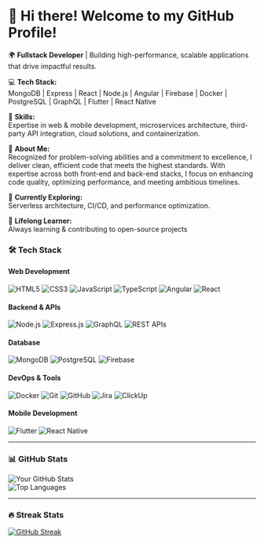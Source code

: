 # 👋 Hi there! Welcome to my GitHub Profile!  

🌍 **Fullstack Developer** | Building high-performance, scalable applications that drive impactful results.  

💻 **Tech Stack:**  
MongoDB | Express | React | Node.js | Angular | Firebase | Docker | PostgreSQL | GraphQL | Flutter | React Native  

🔧 **Skills:**  
Expertise in web & mobile development, microservices architecture, third-party API integration, cloud solutions, and containerization.  

🎯 **About Me:**  
Recognized for problem-solving abilities and a commitment to excellence, I deliver clean, efficient code that meets the highest standards. With expertise across both front-end and back-end stacks, I focus on enhancing code quality, optimizing performance, and meeting ambitious timelines.  

🚀 **Currently Exploring:**  
Serverless architecture, CI/CD, and performance optimization.  

🌱 **Lifelong Learner:**  
Always learning & contributing to open-source projects

### 🛠 Tech Stack  
#### **Web Development**  
![HTML5](https://img.shields.io/badge/-HTML5-E34F26?logo=html5&logoColor=white&style=flat)  ![CSS3](https://img.shields.io/badge/-CSS3-1572B6?logo=css3&logoColor=white&style=flat)  ![JavaScript](https://img.shields.io/badge/-JavaScript-F7DF1E?logo=javascript&logoColor=black&style=flat)  ![TypeScript](https://img.shields.io/badge/-TypeScript-3178C6?logo=typescript&logoColor=white&style=flat)  ![Angular](https://img.shields.io/badge/-Angular-DD0031?logo=angular&logoColor=white&style=flat)  ![React](https://img.shields.io/badge/-React-61DAFB?logo=react&logoColor=black&style=flat)  

#### **Backend & APIs**  
![Node.js](https://img.shields.io/badge/-Node.js-339933?logo=node.js&logoColor=white&style=flat)  ![Express.js](https://img.shields.io/badge/-Express-000000?logo=express&logoColor=white&style=flat)  ![GraphQL](https://img.shields.io/badge/-GraphQL-E10098?logo=graphql&logoColor=white&style=flat)  ![REST APIs](https://img.shields.io/badge/-REST%20APIs-lightgrey?logo=postman&style=flat)  

#### **Database**  
![MongoDB](https://img.shields.io/badge/-MongoDB-47A248?logo=mongodb&logoColor=white&style=flat)  ![PostgreSQL](https://img.shields.io/badge/-PostgreSQL-336791?logo=postgresql&logoColor=white&style=flat)  ![Firebase](https://img.shields.io/badge/-Firebase-FFCA28?logo=firebase&logoColor=black&style=flat)  

#### **DevOps & Tools**  
![Docker](https://img.shields.io/badge/-Docker-2496ED?logo=docker&logoColor=white&style=flat)  ![Git](https://img.shields.io/badge/-Git-F05032?logo=git&logoColor=white&style=flat)  ![GitHub](https://img.shields.io/badge/-GitHub-181717?logo=github&logoColor=white&style=flat)  ![Jira](https://img.shields.io/badge/-Jira-0052CC?logo=jira&logoColor=white&style=flat)  ![ClickUp](https://img.shields.io/badge/-ClickUp-7B68EE?logo=clickup&logoColor=white&style=flat)  

#### **Mobile Development**  
![Flutter](https://img.shields.io/badge/-Flutter-02569B?logo=flutter&logoColor=white&style=flat)  ![React Native](https://img.shields.io/badge/-React%20Native-61DAFB?logo=react&logoColor=black&style=flat)  

---

### 📊 GitHub Stats  
 
![Your GitHub Stats](https://github-readme-stats-git-main-david-henderson1s-projects.vercel.app/api?username=David-Henderson1&show_icons=true&theme=transparent&count_private=true&random=125)  
![Top Languages](https://github-readme-stats-git-main-david-henderson1s-projects.vercel.app/api/top-langs/?username=David-Henderson1&layout=compact&theme=transparent&count_private=true&random=125)  

---

### 🔥 Streak Stats  

[![GitHub Streak](https://streak-stats.demolab.com?user=David-Henderson1&theme=transparent)](https://git.io/streak-stats)  
